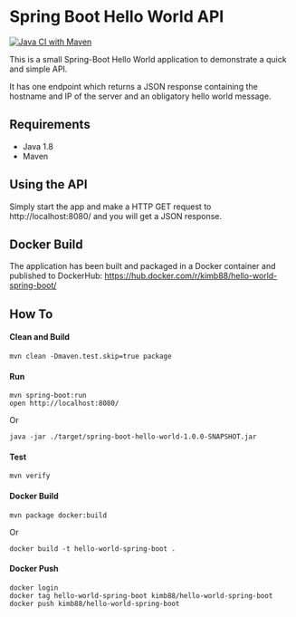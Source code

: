 # Spring Boot Hello World API

[![Java CI with Maven](https://github.com/Prasanth595/spring-boot-hello-world/actions/workflows/maven.yml/badge.svg)](https://github.com/Prasanth595/spring-boot-hello-world/actions/workflows/maven.yml)

This is a small Spring-Boot Hello World application to demonstrate a quick and simple API.

It has one endpoint which returns a JSON response containing the hostname and IP of the server and an obligatory hello world message. 

## Requirements
 * Java 1.8
 * Maven
 
## Using the API
Simply start the app and make a HTTP GET request to http://localhost:8080/ and you will get a JSON response.

## Docker Build
The application has been built and packaged in a Docker container and published to DockerHub: https://hub.docker.com/r/kimb88/hello-world-spring-boot/

## How To

#### Clean and Build
```
mvn clean -Dmaven.test.skip=true package
```

#### Run
```
mvn spring-boot:run
open http://localhost:8080/
```
Or
```
java -jar ./target/spring-boot-hello-world-1.0.0-SNAPSHOT.jar
```

#### Test
```
mvn verify
```

#### Docker Build
```
mvn package docker:build
```
Or

```
docker build -t hello-world-spring-boot .
```

#### Docker Push
```
docker login
docker tag hello-world-spring-boot kimb88/hello-world-spring-boot
docker push kimb88/hello-world-spring-boot
```


